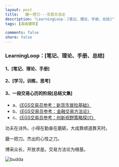 ```yaml
---
layout: post
title:   磨一把刀---交易方法论
description: "LearningLoop：[笔记、理论、手册、总结]"
tags: [高级建筑]

comments: false
share: false
---
```


###  LearningLoop：[笔记、理论、手册、总结]

####  1、[笔记、理论、手册]

####  2、[学习，训练，思考]

####  3、一段交易心历的阶段[总结文集]

* a、[《EGS交易员参考：新货币冒险基础》](https://www.evernote.com/l/AG7UFppfPhpB5bf7koRDHRo5e11XRfUdnFM)
* b、[《EGS交易员参考：金融交易方法论》](https://www.evernote.com/l/AG6HZONcOz1BfJSpjDxEX-plAL9GB9KNtsU)
* c、[《EGS交易员参考：创新视野策略探讨》](http://www.ruoxu.me/)


功夫在诗外。小得在勤奋在磨砺，大成靠顺道靠天时。

磨一把刀。杰出的心性之刀。

博采众长，开放求是。交易方法论为根基。


![budda](https://ww2.sinaimg.cn/large/006tNc79gy1fdkdveaubbj31hc0xcaji.jpg)